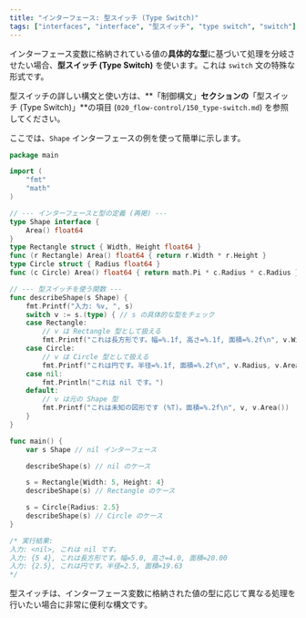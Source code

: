 ```yaml
---
title: "インターフェース: 型スイッチ (Type Switch)"
tags: ["interfaces", "interface", "型スイッチ", "type switch", "switch"]
---
```


インターフェース変数に格納されている値の**具体的な型**に基づいて処理を分岐させたい場合、**型スイッチ (Type Switch)** を使います。これは `switch` 文の特殊な形式です。

型スイッチの詳しい構文と使い方は、**「制御構文」**セクションの**「型スイッチ (Type Switch)」**の項目 (`020_flow-control/150_type-switch.md`) を参照してください。

ここでは、`Shape` インターフェースの例を使って簡単に示します。

```go title="型スイッチの例 (Shape インターフェース)"
package main

import (
	"fmt"
	"math"
)

// --- インターフェースと型の定義 (再掲) ---
type Shape interface {
	Area() float64
}
type Rectangle struct { Width, Height float64 }
func (r Rectangle) Area() float64 { return r.Width * r.Height }
type Circle struct { Radius float64 }
func (c Circle) Area() float64 { return math.Pi * c.Radius * c.Radius }

// --- 型スイッチを使う関数 ---
func describeShape(s Shape) {
	fmt.Printf("入力: %v, ", s)
	switch v := s.(type) { // s の具体的な型をチェック
	case Rectangle:
		// v は Rectangle 型として扱える
		fmt.Printf("これは長方形です。幅=%.1f, 高さ=%.1f, 面積=%.2f\n", v.Width, v.Height, v.Area())
	case Circle:
		// v は Circle 型として扱える
		fmt.Printf("これは円です。半径=%.1f, 面積=%.2f\n", v.Radius, v.Area())
	case nil:
		fmt.Println("これは nil です。")
	default:
		// v は元の Shape 型
		fmt.Printf("これは未知の図形です (%T)。面積=%.2f\n", v, v.Area())
	}
}

func main() {
	var s Shape // nil インターフェース

	describeShape(s) // nil のケース

	s = Rectangle{Width: 5, Height: 4}
	describeShape(s) // Rectangle のケース

	s = Circle{Radius: 2.5}
	describeShape(s) // Circle のケース
}

/* 実行結果:
入力: <nil>, これは nil です。
入力: {5 4}, これは長方形です。幅=5.0, 高さ=4.0, 面積=20.00
入力: {2.5}, これは円です。半径=2.5, 面積=19.63
*/
```

型スイッチは、インターフェース変数に格納された値の型に応じて異なる処理を行いたい場合に非常に便利な構文です。